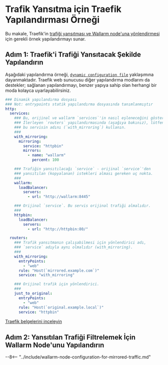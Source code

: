 # Trafik Yansıtma için Traefik Yapılandırması Örneği

Bu makale, Traefik'in [trafiği yansıtması ve Wallarm node'una yönlendirmesi](overview.md) için gerekli örnek yapılandırmayı sunar.

## Adım 1: Traefik'i Trafiği Yansıtacak Şekilde Yapılandırın

Aşağıdaki yapılandırma örneği, [`dynamic configuration file`](https://doc.traefik.io/traefik/reference/dynamic-configuration/file/) yaklaşımına dayanmaktadır. Traefik web sunucusu diğer yapılandırma modlarını da destekler; sağlanan yapılandırmayı, benzer yapıya sahip olan herhangi bir moda kolayca uyarlayabilirsiniz.

```yaml
### Dinamik yapılandırma dosyası
### Not: entrypoints statik yapılandırma dosyasında tanımlanmıştır
http:
  services:
    ### Bu, orijinal ve wallarm `services`'in nasıl eşleneceğini gösterir.
    ### İlerleyen `routers` yapılandırmasında (aşağıya bakınız), lütfen 
    ### bu servisin adını (`with_mirroring`) kullanın.
    ###
    with_mirroring:
      mirroring:
        service: "httpbin"
        mirrors:
          - name: "wallarm"
            percent: 100

    ### Trafiğin yansıtılacağı `service` - orijinal `service`'den
    ### yansıtılan (kopyalanan) istekleri alması gereken uç nokta.
    ###
    wallarm:
      loadBalancer:
        servers:
          - url: "http://wallarm:8445"

    ### Orijinal `service`. Bu servis orijinal trafiği almalıdır.
    ###
    httpbin:
      loadBalancer:
        servers:
          - url: "http://httpbin:80/"

  routers:
    ### Trafik yansıtmanın çalışabilmesi için yönlendirici adı,
    ### `service` adıyla aynı olmalıdır (with_mirroring).
    ###
    with_mirroring:
      entryPoints:
        - "web"
      rule: "Host(`mirrored.example.com`)"
      service: "with_mirroring"

    ### Orijinal trafik için yönlendirici.
    ###
    just_to_original:
      entryPoints:
        - "web"
      rule: "Host(`original.example.local`)"
      service: "httpbin"
```

[Traefik belgelerini inceleyin](https://doc.traefik.io/traefik/routing/services/#mirroring-service)

## Adım 2: Yansıtılan Trafiği Filtrelemek İçin Wallarm Node'unu Yapılandırın

--8<-- "../include/wallarm-node-configuration-for-mirrored-traffic.md"